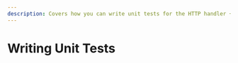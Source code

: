```yaml
---
description: Covers how you can write unit tests for the HTTP handler + middleware.
---
```


# Writing Unit Tests

